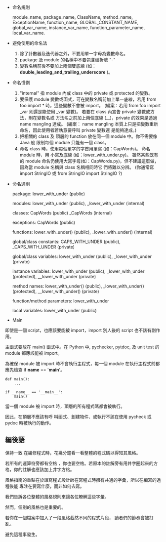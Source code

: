 * 命名規則

    module_name, package_name, ClassName, method_name, ExceptionName, function_name, GLOBAL_CONSTANT_NAME, global_var_name, instance_var_name, function_parameter_name, local_var_name.

- 避免使用的命名法

    1. 除了計數器及迭代器之外，不要用單一字母為變數命名。
    2. package 及 module 的名稱中不要包含破折號 "-"
    3. 變數名稱前後不要加上兩個雙底線 (如：__double_leading_and_trailing_underscore__ )。

- 命名慣例

    1. "internal" 指 module 內或 class 中的 private 或 protected 的變數。
    2. 要保護 module 變數或函式，可在變數名稱前加上單一底線，若用 from foo import * 時，這些變數不會被 import。
    (編案：若用 from foo import _var 則還是能使用 _var 變數)。
    若要在 class 內宣告 private 變數或方法，則在變數名或 方法名之前加上兩個底線 (__)，private 的效果是透過 name mangling 達成。
    (編案： name mangling 本質上只是把變數重新命名，因此使用者若執意要呼叫 private 變數還 是能夠達成。)
    3. 把相關的 class 及 頂層的 function 放在同一個 module 中。你不需要像 Java 般 限制每個 module 只能有一個 class。
    4. 命名 class 時，使用每個單字的字首用單寫 (如：CapWords)。
    命名 module 時，用 小寫及底線 (如：lower_with_under.py)。
    雖然某些既有的 module 命名仍使用大寫字母(如：CapWords.py)，但不建議這麼做，因為當 module 名稱與 class 名稱相同時它 們將難以分辨。
    (你通常寫 import StringIO 或 from StringIO import StringIO ?)

- 命名通則

    package: lower_with_under (public)
    
    modules: lower_with_under (public), _lower_with_under (internal)
    
    classes: CapWords (public) _CapWords (internal)
    
    exceptions: CapWords (public)
    
    functions: lower_with_under() (public), _lower_with_under() (internal)
    
    global/class constants: CAPS_WITH_UNDER (public), _CAPS_WITH_UNDER (private)
    
    global/class variables: lower_with_under (public), _lower_with_under (private)
    
    instance variables: lower_with_under (public), _lower_with_under (protected), __lower_with_under (private)
    
    method names: lower_with_under() (public), _lower_with_under() (protected), __lower_with_under() (private)
    
    function/method parameters: lower_with_under
    
    local variables: lower_with_under (public)

* Main

即使是一個 script，也應該要能被 import，import 別人後的 script 也不該有副作用。

主函式要放在 main() 函式中。在 Python 中, pychecker, pytdoc, 及 unit test 的 module 都應該能被 import。

為確保 module 被 import 時不會執行主程式，每一個 module 在執行主程式前都應先檢查 if __name__ == '__main__'。

    def main():
        ...
    
    if __name__ == '__main__':
        main()
    
當一個 module 被 import 時，頂層的所有程式碼都會被執行。

因此，在頂層不應該有呼 叫函式、創建物件、或執行不該在使用 pycheck 或 pydoc 時被執行的動作。

編後語
------

保持一致 在編修程式時，花幾分鐘看一看整體的程式碼以得知其風格。

若所有的運算符旁都有空格 ，你也要空格。若原本的註解旁有用井字圈起來的方格，你的註解也應該加上井字方格。

風格指南的重點在於讓寫程式設計師在寫程式時擁有共通的字彙，所以在編寫的過程後能 專注在要寫什麼，而非如何去寫。

我們告訴各位整體的風格規則來讓各位瞭解這些字彙。

然而，個別的風格也是重要的。

若你在一個檔案中加入了一段風格截然不同的程式片段， 讀者們的節奏會被打亂。

避免這種事發生。
